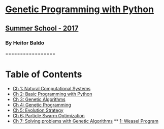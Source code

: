 # [Genetic Programming with Python]()

## [Summer School - 2017]()

### By Heitor Baldo

=================


Table of Contents
=================

  * [Ch 1: Natural Computational Systems](#ch-1-genetic-alg)
  * [Ch 2: Basic Programming with Python](#ch-1-genetic-alg)
  * [Ch 3: Genetic Algorithms](#ch-1-genetic-alg)
  * [Ch 4: Genetic Programming](#ch-1-genetic-alg)
  * [Ch 5: Evolution Strategy](#ch-1-genetic-alg)
  * [Ch 6: Particle Swarm Optimization](#ch-1-genetic-alg)
  * [Ch 7: Solving problems with Genetic Algorithms](#ch-1-genetic-alg)
  ** [1: Weasel Program](#ch-1-genetic-alg)
